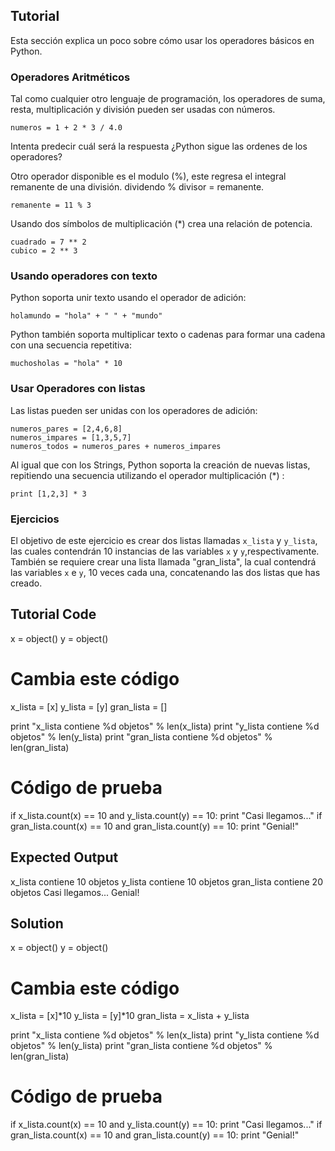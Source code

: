 Tutorial
--------

Esta sección explica un poco sobre cómo usar los operadores básicos en Python. 

### Operadores Aritméticos  


Tal como cualquier otro lenguaje de programación, los operadores de suma, resta, multiplicación y división pueden ser usadas con números.<br> 

    numeros = 1 + 2 * 3 / 4.0

Intenta predecir cuál será la respuesta ¿Python sigue las ordenes de los operadores?

Otro operador disponible es el modulo (%), este regresa el integral remanente de una división. dividendo % divisor = remanente.

    remanente = 11 % 3

Usando dos símbolos de multiplicación (*) crea una relación de potencia.

    cuadrado = 7 ** 2
    cubico = 2 ** 3

### Usando operadores con texto

Python soporta unir texto usando el operador de adición:

    holamundo = "hola" + " " + "mundo"

Python también soporta multiplicar texto o cadenas para formar una cadena con una secuencia repetitiva:

    muchosholas = "hola" * 10

### Usar Operadores con listas

Las listas pueden ser unidas con los operadores de adición:

    numeros_pares = [2,4,6,8]
    numeros_impares = [1,3,5,7]
    numeros_todos = numeros_pares + numeros_impares

Al igual que con los Strings, Python soporta la creación de nuevas listas, repitiendo una secuencia utilizando el operador multiplicación (*) :

    print [1,2,3] * 3

### Ejercicios

El objetivo de este ejercicio es crear dos listas llamadas `x_lista` y `y_lista`, las cuales contendrán 10 instancias de las variables `x` y `y`,respectivamente. También se requiere crear una lista llamada "gran_lista", la cual contendrá las variables `x` e `y`, 10 veces cada una, concatenando las dos listas que has creado.

Tutorial Code
-------------

x = object()
y = object()

# Cambia este código
x_lista = [x]
y_lista = [y]
gran_lista = []

print "x_lista contiene %d objetos" % len(x_lista)
print "y_lista contiene %d objetos" % len(y_lista)
print "gran_lista contiene %d objetos" % len(gran_lista)

# Código de prueba
if x_lista.count(x) == 10 and y_lista.count(y) == 10:
    print "Casi llegamos..."
if gran_lista.count(x) == 10 and gran_lista.count(y) == 10:
    print "Genial!"

Expected Output
---------------

x_lista contiene 10 objetos
y_lista contiene 10 objetos
gran_lista contiene 20 objetos
Casi llegamos...
Genial!

Solution
--------
x = object()
y = object()

# Cambia este código
x_lista = [x]*10
y_lista = [y]*10
gran_lista = x_lista + y_lista

print "x_lista contiene %d objetos" % len(x_lista)
print "y_lista contiene %d objetos" % len(y_lista)
print "gran_lista contiene %d objetos" % len(gran_lista)

# Código de prueba
if x_lista.count(x) == 10 and y_lista.count(y) == 10:
    print "Casi llegamos..."
if gran_lista.count(x) == 10 and gran_lista.count(y) == 10:
    print "Genial!"
